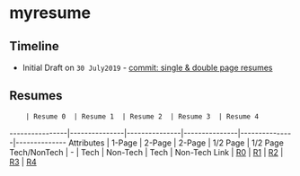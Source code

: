 # myresume

## Timeline
- Initial Draft on `30 July2019` - [commit: single & double page resumes][1]

## Resumes

		| Resume 0	| Resume 1 	| Resume 2	| Resume 3	| Resume 4
----------------|---------------|---------------|---------------|---------------|--------------
Attributes	| 1-Page	| 2-Page	| 2-Page	| 1/2 Page	| 1/2 Page
Tech/NonTech	| -		| Tech		| Non-Tech	| Tech		| Non-Tech
Link		| [R0][2]	| [R1][3]	| [R2][4]	| [R3][5]	| [R4][6]













[1]: https://github.com/TummanapallyAnuraag/myresume/commit/c751dc7b776f16abd24b8d81c66dfd1733d21ff3
[2]: 173079001-0/build/173079001-0.pdf
[3]: 173079001-1/build/173079001-1.pdf
[4]: 173079001-2/build/173079001-2.pdf
[5]: 173079001-3/build/173079001-3.pdf
[6]: 173079001-4/build/173079001-4.pdf
